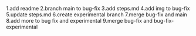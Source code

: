 1.add readme
2.branch main to bug-fix
3.add steps.md
4.add img to bug-fix
5.update steps.md
6.create experimental branch
7.merge bug-fix and main
8.add more to bug fix and experimental
9.merge bug-fix and bug-fix-experimental